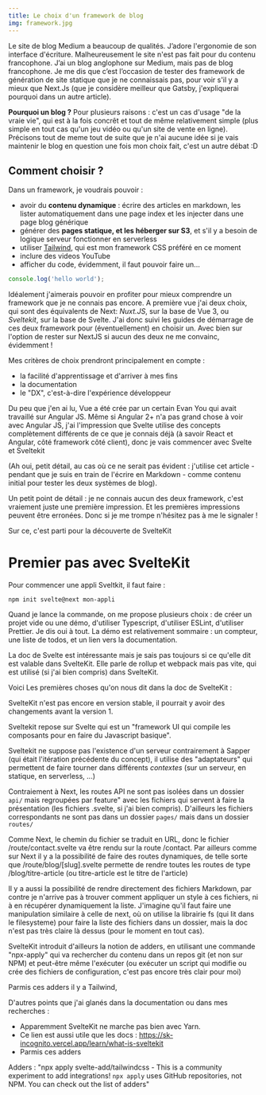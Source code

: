 ```yaml
---
title: Le choix d'un framework de blog
img: framework.jpg
---
```

Le site de blog Medium a beaucoup de qualités. J’adore l'ergonomie de son interface d'écriture. Malheureusement le site n'est pas fait pour du contenu francophone. J’ai un blog anglophone sur Medium, mais pas de blog francophone. Je me dis que c’est l’occasion de tester des framework de génération de site statique que je ne connaissais pas, pour voir s'il y a mieux que Next.Js (que je considère meilleur que Gatsby, j'expliquerai pourquoi dans un autre article). 

**Pourquoi un blog ?** Pour plusieurs raisons : c'est un cas d'usage "de la vraie vie", qui est à la fois concrêt et tout de même relativement simple (plus simple en tout cas qu'un jeu vidéo ou qu'un site de vente en ligne). Précisons tout de meme tout de suite que je n'ai aucune idée si je vais maintenir le blog en question une fois mon choix fait, c'est un autre débat :D

## Comment choisir ?

Dans un framework, je voudrais pouvoir :
* avoir du **contenu dynamique** : écrire des articles en markdown, les lister automatiquement dans une page index et les injecter dans une page blog générique
* générer des **pages statique, et les héberger sur S3**, et s'il y a besoin de logique serveur fonctionner en serverless
* utiliser [Tailwind](https://tailwindcss.com), qui est mon framework CSS préféré en ce moment
* inclure des videos YouTube 
* afficher du code, évidemment, il faut pouvoir faire un...

```js
console.log('hello world');
```


Idéalement j'aimerais pouvoir en profiter pour mieux comprendre un framework que je ne connais pas encore. A première vue j'ai deux choix, qui sont des équivalents de Next: *Nuxt.JS*, sur la base de Vue 3, ou *Sveltekit*, sur la base de Svelte. 
J'ai donc suivi les guides de démarrage de ces deux framework pour (éventuellement) en choisir un. 
Avec bien sur l'option de rester sur NextJS si aucun des deux ne me convainc, évidemment !

Mes critères de choix prendront principalement en compte :
* la facilité d'apprentissage et d'arriver à mes fins
* la documentation
* le "DX", c'est-à-dire l'expérience développeur

Du peu que j'en ai lu, Vue a été crée par un certain Evan You qui avait travaillé sur Angular JS. Même si Angular 2+ n'a pas grand chose à voir avec Angular JS, j'ai l'impression que Svelte utilise des concepts complètement différents de ce que je connais déjà (à savoir React et Angular, côté framework côté client), donc je vais commencer avec Svelte et Sveltekit 

(Ah oui, petit détail, au cas où ce ne serait pas évident : j'utilise cet article - pendant que je suis en train de l'écrire en Markdown - comme contenu initial pour tester les deux systèmes de blog).

Un petit point de détail : je ne connais aucun des deux framework, c'est vraiement juste une première impression. Et les premières impressions peuvent être erronées. Donc si je me trompe n'hésitez pas à me le signaler !

Sur ce, c'est parti pour la découverte de SvelteKit


Premier pas avec SvelteKit 
=========================

Pour commencer une appli Sveltkit, il faut faire :

```cli
npm init svelte@next mon-appli
```

Quand je lance la commande, on me propose plusieurs choix : de créer un projet vide ou une démo, d'utiliser Typescript, d'utiliser ESLint, d'utiliser Prettier. Je dis oui à tout. La démo est relativement sommaire : un compteur, une liste de todos, et un lien vers la documentation.

La doc de Svelte est intéressante mais je sais pas toujours si ce qu'elle dit est valable dans SvelteKit. Elle parle de rollup et webpack mais pas vite, qui est utilisé (si j'ai bien compris) dans SvelteKit.

Voici Les premières choses qu'on nous dit dans la doc de SvelteKit : 

SvelteKit n'est pas encore en version stable, il pourrait y avoir des changements avant la version 1.

Sveltekit repose sur Svelte qui est un "framework UI qui compile les composants pour en faire du Javascript basique".

Sveltekit ne suppose pas l'existence d'un serveur contrairement à Sapper (qui était l'itération précédente du concept), il utilise des "adaptateurs" qui permettent de faire tourner dans différents *contextes* (sur un serveur, en statique, en serverless, ...)

Contraiement à Next, les routes API ne sont pas isolées dans un dossier `api/` mais regroupées par feature" avec les fichiers qui servent à faire la présentation (les fichiers .svelte, si j'ai bien compris). D'ailleurs les fichiers correspondants ne sont pas dans un dossier `pages/` mais dans un dossier `routes/`

Comme Next, le chemin du fichier se traduit en URL, donc le fichier /route/contact.svelte va être rendu sur la route /contact. Par ailleurs comme sur Next il y a la possibilité de faire des routes dynamiques, de telle sorte que /route/blog/[slug].svelte permette de rendre toutes les routes de type /blog/titre-article (ou titre-article est le titre de l'article)

Il y a aussi la possibilité de rendre directement des fichiers Markdown, par contre je n'arrive pas à trouver comment appliquer un style à ces fichiers, ni à en récupérer dynamiquement la liste. J'imagine qu'il faut faire une manipulation similaire à celle de next, où on utilise la librairie fs (qui lit dans le filesysteme) pour faire la liste des fichiers dans un dossier, mais la doc n'est pas très claire là dessus (pour le moment en tout cas). 

SvelteKit introduit d'ailleurs la notion de adders, en utilisant une commande "npx-apply" qui va rechercher du contenu dans un repos git (et non sur NPM) et peut-être même l'exécuter (ou exécuter un script qui modifie ou crée des fichiers de configuration, c'est pas encore très clair pour moi)

Parmis ces adders il y a Tailwind, 


D'autres points que j'ai glanés dans la documentation ou dans mes recherches :
*  Apparemment SvelteKit ne marche pas bien avec Yarn.
* Ce lien est aussi utile que les docs : https://sk-incognito.vercel.app/learn/what-is-sveltekit
* Parmis ces adders

Adders : "npx apply svelte-add/tailwindcss  - This is a community experiment to add integrations! `npx apply` uses GitHub repositories, not NPM. You can check out the list of adders"

